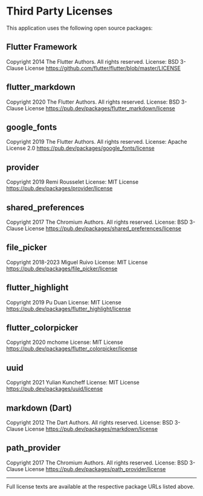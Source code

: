 # Third Party Licenses

This application uses the following open source packages:

## Flutter Framework
Copyright 2014 The Flutter Authors. All rights reserved.
License: BSD 3-Clause License
https://github.com/flutter/flutter/blob/master/LICENSE

## flutter_markdown
Copyright 2020 The Flutter Authors. All rights reserved.
License: BSD 3-Clause License
https://pub.dev/packages/flutter_markdown/license

## google_fonts
Copyright 2019 The Flutter Authors. All rights reserved.
License: Apache License 2.0
https://pub.dev/packages/google_fonts/license

## provider
Copyright 2019 Remi Rousselet
License: MIT License
https://pub.dev/packages/provider/license

## shared_preferences
Copyright 2017 The Chromium Authors. All rights reserved.
License: BSD 3-Clause License
https://pub.dev/packages/shared_preferences/license

## file_picker
Copyright 2018-2023 Miguel Ruivo
License: MIT License
https://pub.dev/packages/file_picker/license

## flutter_highlight
Copyright 2019 Pu Duan
License: MIT License
https://pub.dev/packages/flutter_highlight/license

## flutter_colorpicker
Copyright 2020 mchome
License: MIT License
https://pub.dev/packages/flutter_colorpicker/license

## uuid
Copyright 2021 Yulian Kuncheff
License: MIT License
https://pub.dev/packages/uuid/license

## markdown (Dart)
Copyright 2012 The Dart Authors. All rights reserved.
License: BSD 3-Clause License
https://pub.dev/packages/markdown/license

## path_provider
Copyright 2017 The Chromium Authors. All rights reserved.
License: BSD 3-Clause License
https://pub.dev/packages/path_provider/license

---

Full license texts are available at the respective package URLs listed above.
